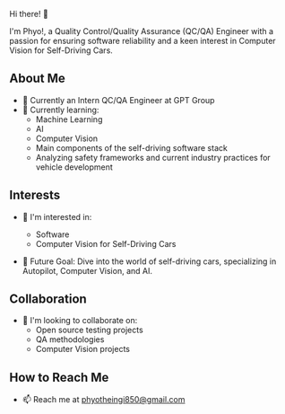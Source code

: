  Hi there! 👋

I'm Phyo!, a Quality Control/Quality Assurance (QC/QA) Engineer with a passion for ensuring software reliability and a keen interest in Computer Vision for Self-Driving Cars.

## About Me

- 💼 Currently an Intern QC/QA Engineer at GPT Group
- 🌱 Currently learning:
  - Machine Learning
  - AI
  - Computer Vision
  - Main components of the self-driving software stack
  - Analyzing safety frameworks and current industry practices for vehicle development

## Interests

- 👀 I'm interested in:
  - Software 
  - Computer Vision for Self-Driving Cars
  
- 🚗 Future Goal: Dive into the world of self-driving cars, specializing in Autopilot, Computer Vision, and AI.

## Collaboration

- 💞️ I'm looking to collaborate on:
  - Open source testing projects
  - QA methodologies
  - Computer Vision projects

## How to Reach Me

- 📫 Reach me at phyotheingi850@gmail.com

<!---
Phyo991/Phyo991 is a ✨ special ✨ repository because its `README.md` (this file) appears on your GitHub profile.
You can click the Preview link to take a look at your changes.
--->



